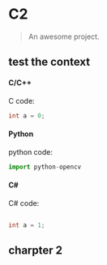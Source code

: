 # C2

> An awesome project.



## test the context



<!-- tabs:start -->

#### **C/C++**

C code:

```c
int a = 0;

```

#### **Python**

python code:

```python
import python-opencv

```

#### **C#**

C# code:
```c#

int a = 1;

```

<!-- tabs:end -->



## charpter 2
